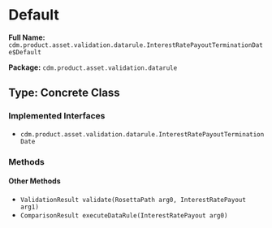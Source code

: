 # Default

**Full Name:** `cdm.product.asset.validation.datarule.InterestRatePayoutTerminationDate$Default`

**Package:** `cdm.product.asset.validation.datarule`

## Type: Concrete Class

### Implemented Interfaces

- `cdm.product.asset.validation.datarule.InterestRatePayoutTerminationDate`

### Methods

#### Other Methods

- `ValidationResult validate(RosettaPath arg0, InterestRatePayout arg1)`
- `ComparisonResult executeDataRule(InterestRatePayout arg0)`

